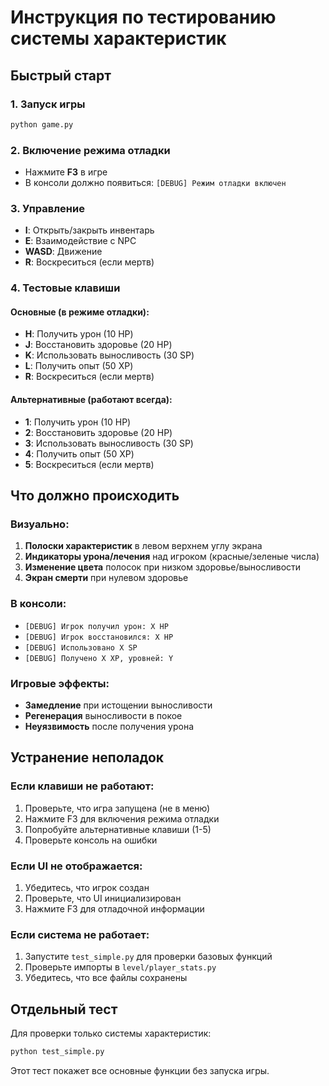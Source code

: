 # Инструкция по тестированию системы характеристик

## Быстрый старт

### 1. Запуск игры
```bash
python game.py
```

### 2. Включение режима отладки
- Нажмите **F3** в игре
- В консоли должно появиться: `[DEBUG] Режим отладки включен`

### 3. Управление
- **I**: Открыть/закрыть инвентарь
- **E**: Взаимодействие с NPC
- **WASD**: Движение
- **R**: Воскреситься (если мертв)

### 4. Тестовые клавиши

#### Основные (в режиме отладки):
- **H**: Получить урон (10 HP)
- **J**: Восстановить здоровье (20 HP)  
- **K**: Использовать выносливость (30 SP)
- **L**: Получить опыт (50 XP)
- **R**: Воскреситься (если мертв)

#### Альтернативные (работают всегда):
- **1**: Получить урон (10 HP)
- **2**: Восстановить здоровье (20 HP)
- **3**: Использовать выносливость (30 SP)
- **4**: Получить опыт (50 XP)
- **5**: Воскреситься (если мертв)

## Что должно происходить

### Визуально:
1. **Полоски характеристик** в левом верхнем углу экрана
2. **Индикаторы урона/лечения** над игроком (красные/зеленые числа)
3. **Изменение цвета** полосок при низком здоровье/выносливости
4. **Экран смерти** при нулевом здоровье

### В консоли:
- `[DEBUG] Игрок получил урон: X HP`
- `[DEBUG] Игрок восстановился: X HP`
- `[DEBUG] Использовано X SP`
- `[DEBUG] Получено X XP, уровней: Y`

### Игровые эффекты:
- **Замедление** при истощении выносливости
- **Регенерация** выносливости в покое
- **Неуязвимость** после получения урона

## Устранение неполадок

### Если клавиши не работают:
1. Проверьте, что игра запущена (не в меню)
2. Нажмите F3 для включения режима отладки
3. Попробуйте альтернативные клавиши (1-5)
4. Проверьте консоль на ошибки

### Если UI не отображается:
1. Убедитесь, что игрок создан
2. Проверьте, что UI инициализирован
3. Нажмите F3 для отладочной информации

### Если система не работает:
1. Запустите `test_simple.py` для проверки базовых функций
2. Проверьте импорты в `level/player_stats.py`
3. Убедитесь, что все файлы сохранены

## Отдельный тест

Для проверки только системы характеристик:
```bash
python test_simple.py
```

Этот тест покажет все основные функции без запуска игры. 
